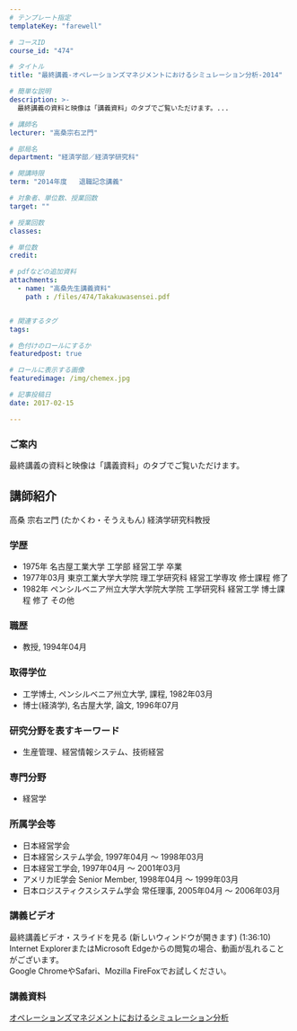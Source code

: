 ```yaml
---
# テンプレート指定
templateKey: "farewell"

# コースID
course_id: "474"

# タイトル
title: "最終講義-オペレーションズマネジメントにおけるシミュレーション分析-2014"

# 簡単な説明
description: >-
  最終講義の資料と映像は「講義資料」のタブでご覧いただけます。...

# 講師名
lecturer: "高桑宗右ヱ門"

# 部局名
department: "経済学部／経済学研究科"

# 開講時限
term: "2014年度	退職記念講義"

# 対象者、単位数、授業回数
target: ""

# 授業回数
classes: 

# 単位数
credit: 

# pdfなどの追加資料
attachments: 
  - name: "高桑先生講義資料" 
    path : /files/474/Takakuwasensei.pdf


# 関連するタグ
tags:

# 色付けのロールにするか
featuredpost: true

# ロールに表示する画像
featuredimage: /img/chemex.jpg

# 記事投稿日
date: 2017-02-15

---
```

### ご案内 

最終講義の資料と映像は「講義資料」のタブでご覧いただけます。
## 講師紹介

高桑 宗右ヱ門 (たかくわ・そうえもん) 経済学研究科教授 

### 学歴

  * 1975年 名古屋工業大学 工学部 経営工学 卒業
  * 1977年03月 東京工業大学大学院 理工学研究科 経営工学専攻 修士課程 修了
  * 1982年 ペンシルベニア州立大学大学院大学院 工学研究科 経営工学 博士課程 修了 その他

### 職歴

  * 教授, 1994年04月

### 取得学位

  * 工学博士, ペンシルベニア州立大学, 課程, 1982年03月
  * 博士(経済学), 名古屋大学, 論文, 1996年07月

### 研究分野を表すキーワード

  * 生産管理、経営情報システム、技術経営

### 専門分野

  * 経営学

### 所属学会等

  * 日本経営学会
  * 日本経営システム学会, 1997年04月 ～ 1998年03月
  * 日本経営工学会, 1997年04月 ～ 2001年03月
  * アメリカIE学会 Senior Member, 1998年04月 ～ 1999年03月
  * 日本ロジスティクスシステム学会 常任理事, 2005年04月 ～ 2006年03月
### 講義ビデオ

最終講義ビデオ・スライドを見る (新しいウィンドウが開きます) (1:36:10)  
Internet ExplorerまたはMicrosoft Edgeからの閲覧の場合、動画が乱れることがございます。  
Google ChromeやSafari、Mozilla FireFoxでお試しください。 

### 講義資料


[オペレーションズマネジメントにおけるシミュレーション分析](/files/474/Takakuwasensei.pdf) 
